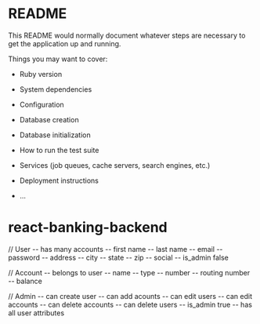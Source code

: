 # README

This README would normally document whatever steps are necessary to get the
application up and running.

Things you may want to cover:

* Ruby version

* System dependencies

* Configuration

* Database creation

* Database initialization

* How to run the test suite

* Services (job queues, cache servers, search engines, etc.)

* Deployment instructions

* ...
# react-banking-backend

// User
-- has many accounts
-- first name
-- last name
-- email
-- password
-- address
-- city
-- state
-- zip
-- social
-- is_admin false

// Account
-- belongs to user
-- name
-- type
-- number
-- routing number
-- balance


// Admin
-- can create user
-- can add acounts
-- can edit users
-- can edit accounts
-- can delete accounts
-- can delete users
-- is_admin true
-- has all user attributes